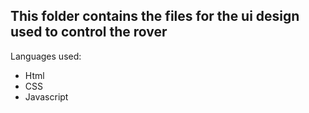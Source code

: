 ## This folder contains the files for the ui design used to control the rover 

Languages used:
- Html
- CSS
- Javascript
  
